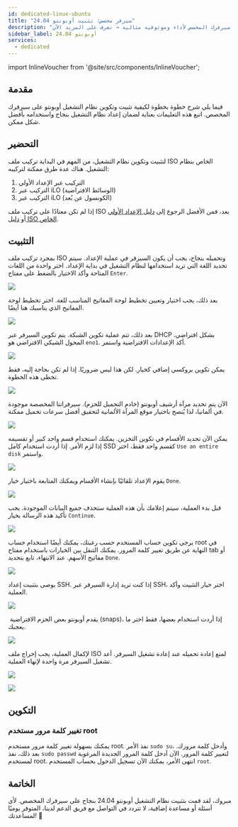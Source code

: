 ```yaml
---
id: dedicated-linux-ubuntu
title: "سيرفر مخصص: تثبيت أوبونتو 24.04"
description: "تعلم كيفية تثبيت وتكوين أوبونتو على سيرفرك المخصص لأداء وموثوقية مثالية → تعرف على المزيد الآن"
sidebar_label: أوبونتو 24.04
services:
  - dedicated
---
```


import InlineVoucher from '@site/src/components/InlineVoucher';

## مقدمة

فيما يلي شرح خطوة بخطوة لكيفية تثبيت وتكوين نظام التشغيل أوبونتو على سيرفرك المخصص. اتبع هذه التعليمات بعناية لضمان إعداد نظام التشغيل بنجاح واستخدامه بأفضل شكل ممكن.

<InlineVoucher />

## التحضير

لتثبيت وتكوين نظام التشغيل، من المهم في البداية تركيب ملف ISO الخاص بنظام التشغيل. هناك عدة طرق ممكنة لتركيبه:

1. التركيب عبر الإعداد الأولي
2. التركيب عبر iLO (الوسائط الافتراضية)
3. التركيب عبر iLO (الكونسول عن بُعد)

إذا لم تكن معتادًا على تركيب ملف ISO بعد، فمن الأفضل الرجوع إلى [دليل الإعداد الأولي](dedicated-setup.md) أو [دليل ISO الخاص](dedicated-iso.md).

## التثبيت

بمجرد تركيب ملف ISO وتحميله بنجاح، يجب أن يكون السيرفر في عملية الإعداد. سيتم تحديد اللغة التي تريد استخدامها لنظام التشغيل في بداية الإعداد. اختر واحدة من اللغات المتاحة وأكد الاختيار بالضغط على مفتاح `Enter`.

![](https://screensaver01.zap-hosting.com/index.php/s/yrHMNzstM23XZH6/preview)

بعد ذلك، يجب اختيار وتعيين تخطيط لوحة المفاتيح المناسب للغة. اختر تخطيط لوحة المفاتيح الذي يناسبك هنا أيضًا.

![](https://screensaver01.zap-hosting.com/index.php/s/x9kYGEWS5fy7Wjp/preview)

بعد ذلك، تتم عملية تكوين الشبكة. يتم تكوين السيرفر عبر DHCP بشكل افتراضي. المحول الشبكي الافتراضي هو `eno1`. أكد الإعدادات الافتراضية واستمر.

![](https://screensaver01.zap-hosting.com/index.php/s/6mr5kAKJQ39iJt5/preview)

يمكن تكوين بروكسي إضافي كخيار. لكن هذا ليس ضروريًا. إذا لم تكن بحاجة إليه، فقط تخطى هذه الخطوة.

![](https://screensaver01.zap-hosting.com/index.php/s/tz97Ee8ZQkxAGGb/preview)

الآن يتم تحديد مرآة أرشيف أوبونتو (خادم التحميل للحزم). سيرفراتنا المخصصة موجودة في ألمانيا، لذا يُنصح باختيار موقع المرآة الألمانية لتحقيق أفضل سرعات تحميل ممكنة.

![](https://screensaver01.zap-hosting.com/index.php/s/xNknNyWAbd5DnsZ/preview)

يمكن الآن تحديد الأقسام في تكوين التخزين. يمكنك استخدام قسم واحد كبير أو تقسيمه إذا لزم الأمر. إذا أردت استخدام كامل SSD كقسم واحد فقط، اختر `Use an entire disk` واستمر.

![](https://screensaver01.zap-hosting.com/index.php/s/2dJ9oeMGjpWn6cZ/preview)

يقوم الإعداد تلقائيًا بإنشاء الأقسام ويمكنك المتابعة باختيار خيار `Done`.

![](https://screensaver01.zap-hosting.com/index.php/s/WXfzt57Rtm2SQLD/preview)

قبل بدء العملية، سيتم إعلامك بأن هذه العملية ستحذف جميع البيانات الموجودة. يجب تأكيد هذه الرسالة بخيار `Continue`.

![](https://screensaver01.zap-hosting.com/index.php/s/L3YcGNbYWpMmaDj/preview)

يرجى تكوين حساب المستخدم حسب رغبتك، يمكنك أيضًا استخدام حساب root في النهاية عن طريق تغيير كلمة المرور.
يمكنك التنقل بين الخيارات باستخدام مفتاح tab أو مفاتيح الأسهم. عند الانتهاء، تابع بتحديد `Done`.

![](https://screensaver01.zap-hosting.com/index.php/s/mqrjmF2ZmA2Qj9z/preview)

يوصى بتثبيت إعداد SSH. إذا كنت تريد إدارة السيرفر عبر SSH، اختر خيار التثبيت وأكد العملية.

![](https://screensaver01.zap-hosting.com/index.php/s/Xz3zzMdZ6C523ip/preview)

​	يقدم أوبونتو بعض الحزم الافتراضية (snaps)، إذا أردت استخدام بعضها، فقط اختر ما يعجبك.

![](https://screensaver01.zap-hosting.com/index.php/s/wcGiSwX935jXeex/preview)

لإكمال العملية، يجب إخراج ملف ISO لمنع إعادة تحميله عند إعادة تشغيل السيرفر. أعد تشغيل السيرفر مرة واحدة لإنهاء العملية.

![](https://screensaver01.zap-hosting.com/index.php/s/SzrxCtJTx2S8Nef/preview)

![](https://screensaver01.zap-hosting.com/index.php/s/x3BRLSepSDFnYGA/preview)

## التكوين

### تغيير كلمة مرور مستخدم root

يمكنك بسهولة تغيير كلمة مرور مستخدم root. نفذ الأمر `sudo su`، وأدخل كلمة مرورك. بعد ذلك، نفذ `sudo passwd` لتغيير كلمة المرور. الآن أدخل كلمة المرور الجديدة المرغوبة لمستخدم root. انتهى الأمر، يمكنك الآن تسجيل الدخول بحساب المستخدم `root`.

## الخاتمة

مبروك، لقد قمت بتثبيت نظام التشغيل أوبونتو 24.04 بنجاح على سيرفرك المخصص. لأي أسئلة أو مساعدة إضافية، لا تتردد في التواصل مع فريق الدعم لدينا، المتوفر يوميًا لمساعدتك! 🙂


<InlineVoucher />